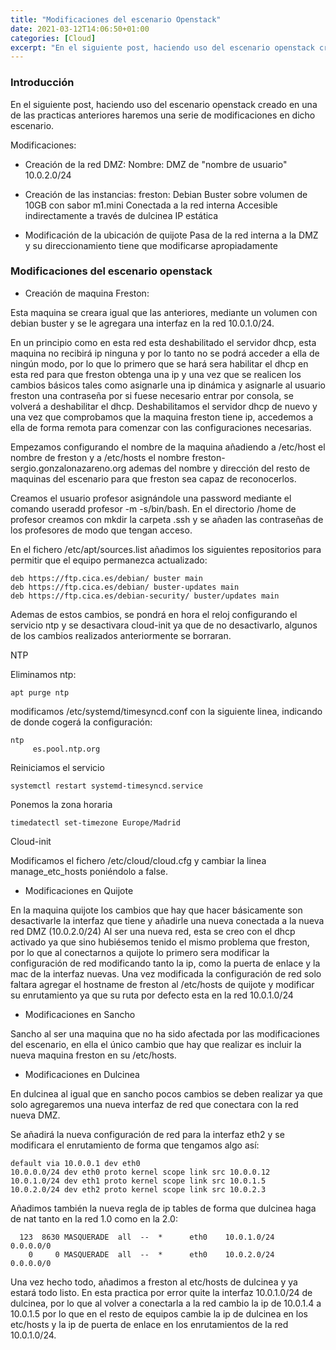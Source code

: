 ```yaml
---
title: "Modificaciones del escenario Openstack"
date: 2021-03-12T14:06:50+01:00
categories: [Cloud]
excerpt: "En el siguiente post, haciendo uso del escenario openstack creado en una de las practicas anteriores haremos una serie de modificaciones en dicho escenario como pueden ser la creacion de una red DMZ, crear un nodo en la nueva red DMZ y mover una de las maquinas anteriormente creadas de la red interna a DMZ."
---
```

### **Introducción** ###

En el siguiente post, haciendo uso del escenario openstack creado en una de las practicas anteriores haremos una serie de modificaciones en dicho escenario.

Modificaciones:

* Creación de la red DMZ:
    Nombre: DMZ de "nombre de usuario"
    10.0.2.0/24

* Creación de las instancias:
    freston:
        Debian Buster sobre volumen de 10GB con sabor m1.mini
        Conectada a la red interna
        Accesible indirectamente a través de dulcinea
        IP estática
* Modificación de la ubicación de quijote
    Pasa de la red interna a la DMZ y su direccionamiento tiene que modificarse apropiadamente

### **Modificaciones del escenario openstack** ###

* Creación de maquina Freston:

Esta maquina se creara igual que las anteriores, mediante un volumen con debian buster y se le agregara una interfaz en la red 10.0.1.0/24.

En un principio como en esta red esta deshabilitado el servidor dhcp, esta maquina no recibirá ip ninguna y por lo tanto no se podrá acceder a ella de ningún modo, por lo que lo primero que se hará sera habilitar el dhcp en esta red para que freston obtenga una ip y una vez que se realicen los cambios básicos tales como asignarle una ip dinámica y asignarle al usuario freston una contraseña por si fuese necesario entrar por consola, se volverá a deshabilitar el dhcp.
Deshabilitamos el servidor dhcp de nuevo y una vez que comprobamos que la maquina freston tiene ip, accedemos a ella de forma remota para comenzar con las configuraciones necesarias.

Empezamos configurando el nombre de la maquina añadiendo a /etc/host el nombre de freston y a /etc/hosts el nombre freston-sergio.gonzalonazareno.org ademas del nombre y dirección del resto de maquinas del escenario para que freston sea capaz de reconocerlos.

Creamos el usuario profesor asignándole una password mediante el comando useradd profesor -m -s/bin/bash. En el directorio /home de profesor creamos con mkdir la carpeta .ssh y se añaden las contraseñas de los profesores de modo que tengan acceso. 

En el fichero /etc/apt/sources.list añadimos los siguientes repositorios para permitir que el equipo permanezca actualizado:

~~~
deb https://ftp.cica.es/debian/ buster main
deb https://ftp.cica.es/debian/ buster-updates main
deb https://ftp.cica.es/debian-security/ buster/updates main
~~~

Ademas de estos cambios, se pondrá en hora el reloj configurando el servicio ntp y se desactivara cloud-init ya que de no desactivarlo, algunos de los cambios realizados anteriormente se borraran.

NTP

Eliminamos ntp:

~~~
apt purge ntp
~~~

modificamos /etc/systemd/timesyncd.conf con la siguiente linea, indicando de donde cogerá la configuración:

~~~
ntp
     es.pool.ntp.org
~~~

Reiniciamos el servicio

~~~
systemctl restart systemd-timesyncd.service
~~~

Ponemos la zona horaria

~~~
timedatectl set-timezone Europe/Madrid
~~~

Cloud-init

Modificamos el fichero /etc/cloud/cloud.cfg y cambiar la linea manage_etc_hosts poniéndolo a false.

* Modificaciones en Quijote

En la maquina quijote los cambios que hay que hacer básicamente son desactivarle la interfaz que tiene y añadirle una nueva conectada a la nueva red DMZ (10.0.2.0/24)
Al ser una nueva red, esta se creo con el dhcp activado ya que sino hubiésemos tenido el mismo problema que freston, por lo que al conectarnos a quijote lo primero sera modificar la configuración de red modificando tanto la ip, como la puerta de enlace y la mac de la interfaz nuevas.
Una vez modificada la configuración de red solo faltara agregar el hostname de freston al /etc/hosts de quijote y modificar su enrutamiento ya que su ruta por defecto esta en la red 10.0.1.0/24

* Modificaciones en Sancho

Sancho al ser una maquina que no ha sido afectada por las modificaciones del escenario, en ella el único cambio que hay que realizar es incluir la nueva maquina freston en su /etc/hosts.

* Modificaciones en Dulcinea

En dulcinea al igual que en sancho pocos cambios se deben realizar ya que solo agregaremos una nueva interfaz de red que conectara con la red nueva DMZ.

Se añadirá la nueva configuración de red para la interfaz eth2 y se modificara el enrutamiento de forma que tengamos algo así:

~~~
default via 10.0.0.1 dev eth0 
10.0.0.0/24 dev eth0 proto kernel scope link src 10.0.0.12 
10.0.1.0/24 dev eth1 proto kernel scope link src 10.0.1.5 
10.0.2.0/24 dev eth2 proto kernel scope link src 10.0.2.3
~~~

Añadimos también la nueva regla de ip tables de forma que dulcinea haga de nat tanto en la red 1.0 como en la 2.0:

~~~
  123  8630 MASQUERADE  all  --  *      eth0    10.0.1.0/24          0.0.0.0/0           
    0     0 MASQUERADE  all  --  *      eth0    10.0.2.0/24          0.0.0.0/0
~~~

Una vez hecho todo, añadimos a freston al etc/hosts de dulcinea y ya estará todo listo. En esta practica por error quite la interfaz 10.0.1.0/24 de dulcinea, por lo que al volver a conectarla a la red cambio la ip de 10.0.1.4 a 10.0.1.5 por lo que en el resto de equipos cambie la ip de dulcinea en los etc/hosts y la ip de puerta de enlace en los enrutamientos de la red 10.0.1.0/24.